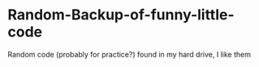 # Random-Backup-of-funny-little-code
Random code (probably for practice?) found in my hard drive, I like them
